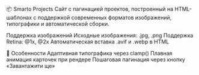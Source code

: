 📦 Smarto Projects
Сайт с пагинацией проектов, построенный на HTML-шаблонах с поддержкой современных форматов изображений, типографики и автоматической сборки.

 Поддержка изображений
Исходные изображения: .jpg, .png
Поддержка Retina: @1x, @2x
Автоматическая вставка .avif и .webp в HTML

🧠 Особенности
Адаптивная типографика через clamp()
Плавная анимация карточек при рендере
Пошаговая пагинация через кнопку «Завантажити ще»

